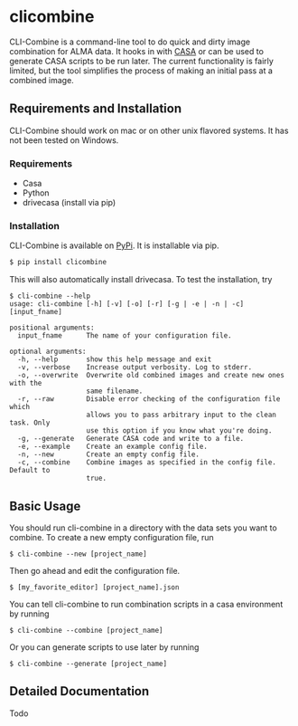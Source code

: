 # clicombine
CLI-Combine is a command-line tool to do quick and dirty image combination for ALMA data.  It hooks in with [CASA](https://casaguides.nrao.edu/) or can be used to generate CASA scripts to be run later.  The current functionality is fairly limited, but the tool simplifies the process of making an initial pass at a combined image.

## Requirements and Installation
CLI-Combine should work on mac or on other unix flavored systems.  It has not been tested on Windows.  

### Requirements
* Casa
* Python
* drivecasa (install via pip)

### Installation
CLI-Combine is available on [PyPi](https://pypi.python.org/pypi/clicombine/0.1.113).  It is installable via pip.
~~~~bash
$ pip install clicombine
~~~~
This will also automatically install drivecasa.
To test the installation, try
~~~~
$ cli-combine --help
usage: cli-combine [-h] [-v] [-o] [-r] [-g | -e | -n | -c] [input_fname]

positional arguments:
  input_fname      The name of your configuration file.

optional arguments:
  -h, --help       show this help message and exit
  -v, --verbose    Increase output verbosity. Log to stderr.
  -o, --overwrite  Overwrite old combined images and create new ones with the
                   same filename.
  -r, --raw        Disable error checking of the configuration file which
                   allows you to pass arbitrary input to the clean task. Only
                   use this option if you know what you're doing.
  -g, --generate   Generate CASA code and write to a file.
  -e, --example    Create an example config file.
  -n, --new        Create an empty config file.
  -c, --combine    Combine images as specified in the config file. Default to
                   true.
~~~~

## Basic Usage
You should run cli-combine in a directory with the data sets you want to combine.  To create a new empty configuration file,
run
~~~
$ cli-combine --new [project_name]
~~~
Then go ahead and edit the configuration file.
~~~
$ [my_favorite_editor] [project_name].json
~~~
You can tell cli-combine to run combination scripts in a casa environment by running
~~~
$ cli-combine --combine [project_name]
~~~
Or you can generate scripts to use later by running
~~~
$ cli-combine --generate [project_name]
~~~

## Detailed Documentation
Todo
